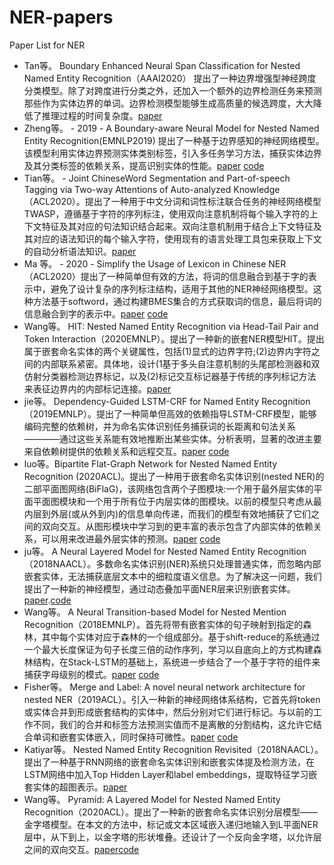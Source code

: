 # NER-papers
Paper List for NER
- Tan等。 Boundary Enhanced Neural Span Classification for Nested Named Entity Recognition（AAAI2020） 提出了一种边界增强型神经跨度分类模型。除了对跨度进行分类之外，还加入一个额外的边界检测任务来预测那些作为实体边界的单词。边界检测模型能够生成高质量的候选跨度，大大降低了推理过程的时间复杂度。[paper](http://www.researchgate.net/publication/342542944_Boundary_Enhanced_Neural_Span_Classification_for_Nested_Named_Entity_Recognition)
- Zheng等。 - 2019 - A Boundary-aware Neural Model for Nested Named Entity Recognition(EMNLP2019)  提出了一种基于边界感知的神经网络模型。该模型利用实体边界预测实体类别标签，引入多任务学习方法，捕获实体边界及其分类标签的依赖关系，提高识别实体的性能。[paper](https://www.aclweb.org/anthology/D19-1034/) [code](https://github.com/thecharm/boundary-aware-nested-ner)
- Tian等。 - Joint ChineseWord Segmentation and Part-of-speech Tagging via Two-way Attentions of Auto-analyzed Knowledge（ACL2020）。提出了一种用于中文分词和词性标注联合任务的神经网络模型TWASP，遵循基于字符的序列标注，使用双向注意机制将每个输入字符的上下文特征及其对应的句法知识结合起来。双向注意机制用于结合上下文特征及其对应的语法知识的每个输入字符，使用现有的语言处理工具包来获取上下文的自动分析语法知识。[paper](https://www.aclweb.org/anthology/2020.acl-main.735/)
- Ma 等。 - 2020 - Simplify the Usage of Lexicon in Chinese NER（ACL2020）提出了一种简单但有效的方法，将词的信息融合到基于字的表示中，避免了设计复杂的序列标注结构，适用于其他的NER神经网络模型。这种方法基于softword，通过构建BMES集合的方式获取词的信息，最后将词的信息融合到字的表示中。[paper](https://www.researchgate.net/publication/335233357_Simplify_the_Usage_of_Lexicon_in_Chinese_NER) [code](https://github.com/v-mipeng/LexiconAugmentedNER)
- Wang等。 HIT: Nested Named Entity Recognition via Head-Tail Pair and Token Interaction（2020EMNLP）。提出了一种新的嵌套NER模型HIT。提出属于嵌套命名实体的两个关键属性，包括(1)显式的边界字符;(2)边界内字符之间的内部联系紧密。具体地，设计(1基于多头自注意机制的头尾部检测器和双仿射分类器检测边界标记，以及(2)标记交互标记器基于传统的序列标记方法来表征边界内的内部标记连接。[paper](https://www.researchgate.net/publication/347234290_HIT_Nested_Named_Entity_Recognition_via_Head-Tail_Pair_and_Token_Interaction)
- jie等。 Dependency-Guided LSTM-CRF for Named Entity Recognition（2019EMNLP）。提出了一种简单但高效的依赖指导LSTM-CRF模型，能够编码完整的依赖树，并为命名实体识别任务捕获词的长距离和句法关系————通过这些关系能有效地推断出某些实体。分析表明，显著的改进主要来自依赖树提供的依赖关系和远程交互。[paper](https://www.aclweb.org/anthology/D19-1399.pdf) [code](http://www.statnlp.org/research/information-extraction)
- luo等。Bipartite Flat-Graph Network for Nested Named Entity Recognition (2020ACL)。提出了一种用于嵌套命名实体识别(nested NER)的二部平面图网络(BiFlaG)，该网络包含两个子图模块:一个用于最外层实体的平面平面图模块和一个用于所有位于内层实体的图模块。以前的模型只考虑从最内层到外层(或从外到内)的信息单向传递，而我们的模型有效地捕获了它们之间的双向交互。从图形模块中学习到的更丰富的表示包含了内部实体的依赖关系，可以用来改进最外层实体的预测。[paper](https://www.aclweb.org/anthology/2020.acl-main.571/) [code](https://github.com/cslydia/BiFlaG)
- ju等。 A Neural Layered Model for Nested Named Entity Recognition（2018NAACL）。多数命名实体识别(NER)系统只处理普通实体，而忽略内部嵌套实体，无法捕获底层文本中的细粒度语义信息。为了解决这一问题，我们提出了一种新的神经模型，通过动态叠加平面NER层来识别嵌套实体。[paper](https://www.aclweb.org/anthology/N18-1131/).[code](https://github.com/meizhiju/layered-bilstm-crf)
- Wang等。 A Neural Transition-based Model for Nested Mention Recognition（2018EMNLP）。首先将带有嵌套实体的句子映射到指定的森林，其中每个实体对应于森林的一个组成部分。基于shift-reduce的系统通过一个最大长度保证为句子长度三倍的动作序列，学习以自底向上的方式构建森林结构，在Stack-LSTM的基础上，系统进一步结合了一个基于字符的组件来捕获字母级别的模式。[paper](https://www.aclweb.org/anthology/D18-1124/) [code](https://github.com/fishjh2/merge_label)
- Fisher等。 Merge and Label: A novel neural network architecture for nested NER（2019ACL）。引入一种新的神经网络体系结构，它首先将token或实体合并到形成嵌套结构的实体中，然后分别对它们进行标记。与以前的工作不同，我们的合并和标签方法预测实值而不是离散的分割结构，这允许它结合单词和嵌套实体嵌入，同时保持可微性。[paper](https://www.aclweb.org/anthology/P19-1585.pdf) [code](https://github.com/fishjh2/merge_label)
- Katiyar等。 Nested Named Entity Recognition Revisited（2018NAACL）。提出了一种基于RNN网络的嵌套命名实体识别和嵌套实体提及检测方法，在LSTM网络中加入Top Hidden Layer和label embeddings，提取特征学习嵌套实体的超图表示。[paper](https://www.aclweb.org/anthology/N18-1079/)
- Wang等。 Pyramid: A Layered Model for Nested Named Entity Recognition（2020ACL）。提出了一种新的嵌套命名实体识别分层模型——金字塔模型。在本文的方法中，标记或文本区域嵌入递归地输入到L平面NER层中，从下到上，以金字塔的形状堆叠。还设计了一个反向金字塔，以允许层之间的双向交互。[paper](https://www.aclweb.org/anthology/2020.acl-main.525/)[code](https://github.com/Nicozwy/Pyramid)
